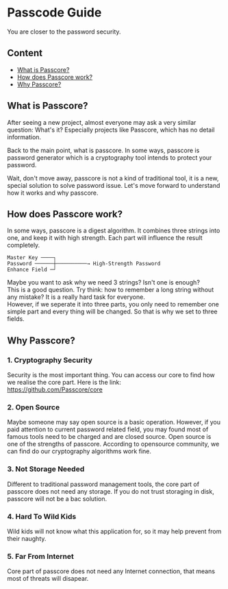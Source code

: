 # Passcode Guide

You are closer to the password security.

## Content

- [What is Passcore?](#what-is-iasscore)
- [How does Passcore work?](#how-does-passcore-work)
- [Why Passcore?](#why-passcore)



## What is Passcore?

After seeing a new project, almost everyone may ask a very similar question: What's it? Especially projects like Passcore, which has no detail information.

Back to the main point, what is passcore. In some ways, passcore is password generator which is a cryptography tool intends to protect your password.

Wait, don't move away, passcore is not a kind of traditional tool, it is a new, special solution to solve password issue. Let's move forward to understand how it works and why passcore.



## How does Passcore work?

In some ways, passcore is a digest algorithm. It combines three strings into one, and keep it with high strength. Each part will influence the result completely.

```text
Master Key ────┐
Password ──────┼──────────→ High-Strength Password
Enhance Field ─┘
```

Maybe you want to ask why we need 3 strings? Isn't one is enough?  
This is a good question. Try think: how to remember a long string without any mistake? It is a really hard task for everyone.  
However, if we seperate it into three parts, you only need to remember one simple part and every thing will be changed. So that is why we set to three fields.



## Why Passcore?

### 1. Cryptography Security

Security is the most important thing. You can access our core to find how we realise the core part. Here is the link:  
<https://github.com/Passcore/core>

### 2. Open Source

Maybe someone may say open source is a basic operation.
However, if you paid attention to current password related field, you may found most of famous tools need to be charged and are closed source.
Open source is one of the strengths of passcore. According to opensource community, we can find do our cryptography algorithms work fine.

### 3. Not Storage Needed

Different to traditional password management tools, the core part of passcore does not need any storage. If you do not trust storaging in disk, passcore will not be a bac solution.

### 4. Hard To Wild Kids

Wild kids will not know what this application for, so it may help prevent from their naughty.

### 5. Far From Internet

Core part of passcore does not need any Internet connection, that means most of threats will disapear.
